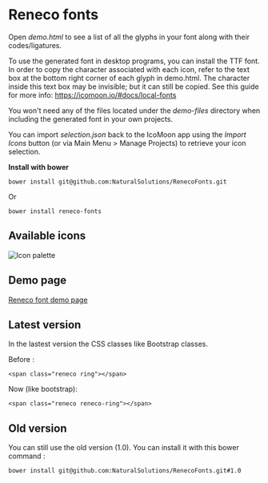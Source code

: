 # Reneco fonts

Open *demo.html* to see a list of all the glyphs in your font along with their 
codes/ligatures.

To use the generated font in desktop programs, you can install the TTF font. In order to copy the character associated with each icon, refer to the text box at the bottom right corner of each glyph in demo.html. The character inside this text box may be invisible; but it can still be copied. See this guide for more info: https://icomoon.io/#docs/local-fonts

You won't need any of the files located under the *demo-files* directory when including the 
generated font in your own projects.

You can import *selection.json* back to the IcoMoon app using the *Import Icons* button (or 
via Main Menu > Manage Projects) to retrieve your icon selection.

**Install with bower**

    bower install git@github.com:NaturalSolutions/RenecoFonts.git
	
Or

	bower install reneco-fonts
	
## Available icons

![Icon palette](http://depot.natural-solutions.eu/github_images/reneco_font_splash_1.2.png)

## Demo page

[Reneco font demo page](http://naturalsolutions.github.io/RenecoFonts/)

## Latest version

In the lastest version the CSS classes like Bootstrap classes.

Before : 

    <span class="reneco ring"></span>

Now (like bootstrap):

    <span class="reneco reneco-ring"></span>

## Old version

You can still use the old version (1.0). You can install it with this bower command :

    bower install git@github.com:NaturalSolutions/RenecoFonts.git#1.0